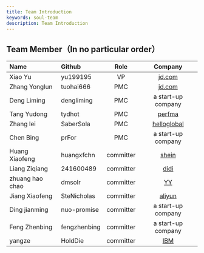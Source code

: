 ```yaml
---
title: Team Introduction
keywords: soul-team
description: Team Introduction
---
```


## Team Member（In no particular order）

|Name                      | Github        |  Role      | Company  |
|:------------------------ |:------------- |:-------:   |:-------:|
|Xiao Yu                   |yu199195       |  VP        | [jd.com](https://jd.com)                         |
|Zhang Yonglun             |tuohai666      |  PMC       | [jd.com](https://jd.com)                         |
|Deng Liming               |dengliming     |  PMC       | a start-up company                               | 
|Tang Yudong               |tydhot         |  PMC       | [perfma](https://perfma.com/)                    |
|Zhang lei                 |SaberSola      |  PMC       | [helloglobal](https://www.helloglobal.com/)      |
|Chen Bing                 |prFor          |  PMC       | a start-up company                               |
|Huang Xiaofeng            |huangxfchn     |  committer | [shein](https://www.shein.com.hk)                | 
|Liang Ziqiang             |241600489      |  committer | [didi](https://www.didiglobal.com/)              | 
|zhuang hao chao           |dmsolr         |  committer | [YY](https://www.yy.com/)                        |  
|Jiang Xiaofeng            |SteNicholas    |  committer | [aliyun](https://www.aliyun.com)                 |
|Ding jianming             |nuo-promise    |  committer | a start-up company                               |
|Feng Zhenbing             |fengzhenbing   |  committer | a start-up company                               |
|yangze                    |HoldDie        |  committer | [IBM](https://www.ibm.com/)                      |
